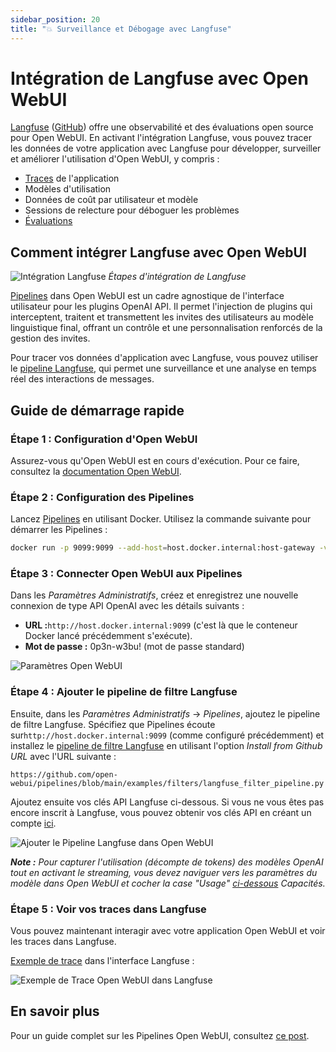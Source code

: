 ```yaml
---
sidebar_position: 20
title: "💥 Surveillance et Débogage avec Langfuse"
---
```


# Intégration de Langfuse avec Open WebUI

[Langfuse](https://langfuse.com/) ([GitHub](https://github.com/langfuse/langfuse)) offre une observabilité et des évaluations open source pour Open WebUI. En activant l'intégration Langfuse, vous pouvez tracer les données de votre application avec Langfuse pour développer, surveiller et améliorer l'utilisation d'Open WebUI, y compris :

- [Traces](https://langfuse.com/docs/tracing) de l'application
- Modèles d'utilisation
- Données de coût par utilisateur et modèle
- Sessions de relecture pour déboguer les problèmes
- [Évaluations](https://langfuse.com/docs/scores/overview)

## Comment intégrer Langfuse avec Open WebUI

![Intégration Langfuse](https://langfuse.com/images/docs/openwebui-integration.gif)
_Étapes d'intégration de Langfuse_

[Pipelines](https://github.com/open-webui/pipelines/) dans Open WebUI est un cadre agnostique de l'interface utilisateur pour les plugins OpenAI API. Il permet l'injection de plugins qui interceptent, traitent et transmettent les invites des utilisateurs au modèle linguistique final, offrant un contrôle et une personnalisation renforcés de la gestion des invites.

Pour tracer vos données d'application avec Langfuse, vous pouvez utiliser le [pipeline Langfuse](https://github.com/open-webui/pipelines/blob/d4fca4c37c4b8603be7797245e749e9086f35130/examples/filters/langfuse_filter_pipeline.py), qui permet une surveillance et une analyse en temps réel des interactions de messages.

## Guide de démarrage rapide

### Étape 1 : Configuration d'Open WebUI

Assurez-vous qu'Open WebUI est en cours d'exécution. Pour ce faire, consultez la [documentation Open WebUI](https://docs.openwebui.com/).

### Étape 2 : Configuration des Pipelines

Lancez [Pipelines](https://github.com/open-webui/pipelines/) en utilisant Docker. Utilisez la commande suivante pour démarrer les Pipelines :

```bash
docker run -p 9099:9099 --add-host=host.docker.internal:host-gateway -v pipelines:/app/pipelines --name pipelines --restart always ghcr.io/open-webui/pipelines:main
```

### Étape 3 : Connecter Open WebUI aux Pipelines

Dans les _Paramètres Administratifs_, créez et enregistrez une nouvelle connexion de type API OpenAI avec les détails suivants :

- **URL :**`http://host.docker.internal:9099` (c'est là que le conteneur Docker lancé précédemment s'exécute).
- **Mot de passe :** 0p3n-w3bu! (mot de passe standard)

![Paramètres Open WebUI](https://langfuse.com/images/docs/openwebui-setup-settings.png)

### Étape 4 : Ajouter le pipeline de filtre Langfuse

Ensuite, dans les _Paramètres Administratifs_ -> _Pipelines_, ajoutez le pipeline de filtre Langfuse. Spécifiez que Pipelines écoute sur`http://host.docker.internal:9099` (comme configuré précédemment) et installez le [pipeline de filtre Langfuse](https://github.com/open-webui/pipelines/blob/main/examples/filters/langfuse_filter_pipeline.py) en utilisant l'option _Install from Github URL_ avec l'URL suivante :

```
https://github.com/open-webui/pipelines/blob/main/examples/filters/langfuse_filter_pipeline.py
```

Ajoutez ensuite vos clés API Langfuse ci-dessous. Si vous ne vous êtes pas encore inscrit à Langfuse, vous pouvez obtenir vos clés API en créant un compte [ici](https://cloud.langfuse.com).

![Ajouter le Pipeline Langfuse dans Open WebUI](https://langfuse.com//images/docs/openwebui-add-pipeline.png)

_**Note :** Pour capturer l'utilisation (décompte de tokens) des modèles OpenAI tout en activant le streaming, vous devez naviguer vers les paramètres du modèle dans Open WebUI et cocher la case "Usage" [ci-dessous](https://github.com/open-webui/open-webui/discussions/5770#discussioncomment-10778586) _Capacités_._

### Étape 5 : Voir vos traces dans Langfuse

Vous pouvez maintenant interagir avec votre application Open WebUI et voir les traces dans Langfuse.

[Exemple de trace](https://cloud.langfuse.com/project/cloramnkj0002jz088vzn1ja4/traces/904a8c1f-4974-4f8f-8a2f-129ae78d99c5?observation=fe5b127b-e71c-45ab-8ee5-439d4c0edc28) dans l'interface Langfuse :

![Exemple de Trace Open WebUI dans Langfuse](https://langfuse.com/images/docs/openwebui-example-trace.png)

## En savoir plus

Pour un guide complet sur les Pipelines Open WebUI, consultez [ce post](https://ikasten.io/2024/06/03/getting-started-with-openwebui-pipelines/).
